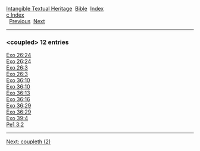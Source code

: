 [Intangible Textual Heritage](../../index)  [Bible](../index) 
[Index](index)   
[c Index](_c_)  
  [Previous](c02632)  [Next](c02634) 

------------------------------------------------------------------------

### &lt;coupled&gt; 12 entries

[Exo 26:24](../kjv/exo026.htm#024)  
[Exo 26:24](../kjv/exo026.htm#024)  
[Exo 26:3](../kjv/exo026.htm#003)  
[Exo 26:3](../kjv/exo026.htm#003)  
[Exo 36:10](../kjv/exo036.htm#010)  
[Exo 36:10](../kjv/exo036.htm#010)  
[Exo 36:13](../kjv/exo036.htm#013)  
[Exo 36:16](../kjv/exo036.htm#016)  
[Exo 36:29](../kjv/exo036.htm#029)  
[Exo 36:29](../kjv/exo036.htm#029)  
[Exo 39:4](../kjv/exo039.htm#004)  
[Pe1 3:2](../kjv/pe1003.htm#002)  

------------------------------------------------------------------------

[Next: coupleth (2)](c02634)
